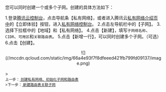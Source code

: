 您可以同时创建一个或多个子网。创建的具体方法如下：

1.登录<a href="https://console.qcloud.com/" target="_blank">腾讯云控制台</a>，点击导航条【私有网络】，或者进入腾讯云<a href="https://www.qcloud.com/product/vpc.html" target="_blank">私有网络介绍页中</a>的【立即体验】按钮，进入<a href="https://console.qcloud.com/vpc/" target="_blank">私有网络控制台</a>。
2.点击左导航栏中的【子网】。
3.选择下拉框中的【地域】和【私有网络】。
4.点击【新建】，填写```子网络名称```、```CIDR```、```可用区```和```关联路由表```。
5.点击【新增一行】，可以同时创建多个子网。（可选）
6.点击【创建】。
<div style="text-align:center">
![](//mccdn.qcloud.com/static/img/66a4e93f7f8dfeeed421fb799fd09137/image.png)

</div>
<br>
><footer>
<small>上一步：<a href="https://www.qcloud.com/document/product/215/8113" target="_blank"> 创建私有网络、初始化子网和路由表</a><br>
>下一步：<a href="https://www.qcloud.com/document/product/215/8115" target="_blank"> 新建路由表关联子网</a>
</footer>
